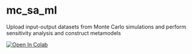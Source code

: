 # mc_sa_ml
Upload input-output datasets from Monte Carlo simulations and perform sensitivity analysis and construct metamodels

[![Open In Colab](https://colab.research.google.com/assets/colab-badge.svg)](https://colab.research.google.com/github/TorbenOestergaard/mc_sa_ml/blob/main/BPS_to_ML_github.ipynb)
